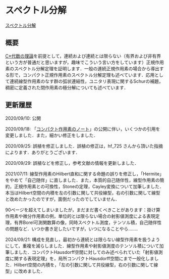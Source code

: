# スペクトル分解

[スペクトル分解](files/spectral-decomposition_20240921.pdf)

## 概要

[C\*代数の理論](cs-algebra.md)を前提として，連続および連続とは限らない（有界および非有界という方が普通だと思いますが，趣味でこういう言い方をしています）正規作用素のスペクトル分解定理を証明します．一般の連続正規作用素の場合から導出する形で，コンパクト正規作用素のスペクトル分解定理も述べています．応用として連続線型作用素のなす群の弧状連結性，ユニタリ表現に関するSchurの補題，稠密に定義された閉作用素の極分解についても述べています．

## 更新履歴

2020/09/10: 公開

2020/09/18: 「[コンパクト作用素のノート](compact-operator.md)」の公開に伴い，いくつかの引用を変更しました．また，細かい修正をしました．

2020/09/25: 誤植を修正しました．誤植の修正は，hf\_725 さんから頂いた指摘によります．ありがとうございます．

2020/09/29: 誤植などを修正し，参考文献の情報を更新しました．

2021/07/11: 線型作用素のHilbert直和に関する命題の誤りを修正し，「Hermite」をやめて「自己随伴」に直しました．また，本質的自己随伴性，線型作用素の簡約，正規作用素との可換性，Stoneの定理，Cayley変換について加筆しました．本当はHilbert空間の内積を左の引数に関して共役線型，右の引数に関して線型と改めたかったのですが，面倒だったのでしていません．

90ページを超えてしまいましたが，まだまだ書くべきことがあります：掛け算作用素や微分作用素の例，単位的とは限らない場合の射影値測度による表現定理，有界Borel可測関数算の像，同時スペクトル測度，テンソル積，自己随伴性の問題など．いつか書き足したいですが，いつになることやら……．

2024/09/21: 構成を見直し，最初から連続とは限らない線型作用素を扱うようにして，重複を減らしました．線型作用素や射影値測度のテンソル積について加筆しました．コンパクトHausdorff空間に対してのみ述べられていた「射影値測度に関する表現定理」を，局所コンパクトHausdorff空間にまで一般化しました．Hilbert空間の内積を，「左の引数に関して共役線型，右の引数に関して線型」に改めました．
